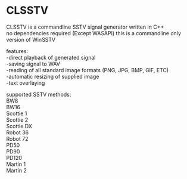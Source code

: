 # CLSSTV
CLSSTV is a commandline SSTV signal generator written in C++  
no dependencies required (Except WASAPI)
this is a commandline only version of WinSSTV

features:  
-direct playback of generated signal  
-saving signal to WAV  
-reading of all standard image formats (PNG, JPG, BMP, GIF, ETC)  
-automatic resizing of supplied image  
-text overlaying  

supported SSTV methods:  
BW8  
BW16  
Scottie 1  
Scottie 2  
Scottie DX  
Robot 36  
Robot 72  
PD50  
PD90  
PD120  
Martin 1  
Martin 2
